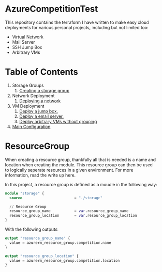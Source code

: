 # AzureCompetitionTest
This repository contains the terraform I have written to make easy cloud deployments for various personal projects, including but not limited too:
- Virtual Network
- Mail Server
- SSH Jump Box
- Arbitrary VMs

# Table of Contents
1. Storage Groups
    1. [Creating a storage group](#ResourceGroup)
2. Network Deployment
    1. [Deploying a network](#Network)
3. VM Deployment
    1. [Deploy a jump box.](#Jumpbox)
    2. [Deploy a email server.](#EmailServer)
    3. [Deploy arbitrary VMs without grouping](#UbuntuServers)
4. [Main Configuration](#MainConfig)

# ResourceGroup

When creating a resource group, thankfully all that is needed is a name and location when creating the module. This resource group can then be used to logically seperate resources in a given environment. For more information, read the write up here.

In this project, a resource group is defined as a moudle in the following way:
```tf
module "storage" {
  source                        = "./storage"

  // Resource Group
  resource_group_name           = var.resource_group_name
  resource_group_location       = var.resource_group_location
}
```

With the following outputs:
```tf
output "resource_group_name" {
  value = azurerm_resource_group.competition.name
}

output "resource_group_location" {
  value = azurerm_resource_group.competition.location
}
```